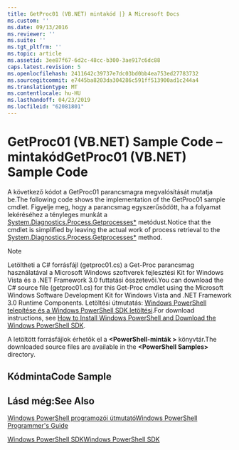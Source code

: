 ```yaml
---
title: GetProc01 (VB.NET) mintakód |} A Microsoft Docs
ms.custom: ''
ms.date: 09/13/2016
ms.reviewer: ''
ms.suite: ''
ms.tgt_pltfrm: ''
ms.topic: article
ms.assetid: 3ee87f67-6d2c-48cc-b300-3ae917c6dc88
caps.latest.revision: 5
ms.openlocfilehash: 2411642c39737e7dc03bd0bb4ea753ed27783732
ms.sourcegitcommit: e7445ba8203da304286c591ff513900ad1c244a4
ms.translationtype: MT
ms.contentlocale: hu-HU
ms.lasthandoff: 04/23/2019
ms.locfileid: "62081801"
---
```

# <a name="getproc01-vbnet-sample-code"></a><span data-ttu-id="3f258-102">GetProc01 (VB.NET) Sample Code – mintakód</span><span class="sxs-lookup"><span data-stu-id="3f258-102">GetProc01 (VB.NET) Sample Code</span></span>

<span data-ttu-id="3f258-103">A következő kódot a GetProc01 parancsmagra megvalósítását mutatja be.</span><span class="sxs-lookup"><span data-stu-id="3f258-103">The following code shows the implementation of the GetProc01 sample cmdlet.</span></span> <span data-ttu-id="3f258-104">Figyelje meg, hogy a parancsmag egyszerűsödött, ha a folyamat lekéréséhez a tényleges munkát a [System.Diagnostics.Process.Getprocesses\*](/dotnet/api/System.Diagnostics.Process.GetProcesses) metódust.</span><span class="sxs-lookup"><span data-stu-id="3f258-104">Notice that the cmdlet is simplified by leaving the actual work of process retrieval to the [System.Diagnostics.Process.Getprocesses\*](/dotnet/api/System.Diagnostics.Process.GetProcesses) method.</span></span>

> [!NOTE]
> <span data-ttu-id="3f258-105">Letöltheti a C# forrásfájl (getproc01.cs) a Get-Proc parancsmag használatával a Microsoft Windows szoftverek fejlesztési Kit for Windows Vista és a .NET Framework 3.0 futtatási összetevői.</span><span class="sxs-lookup"><span data-stu-id="3f258-105">You can download the C# source file (getproc01.cs) for this Get-Proc cmdlet using the Microsoft Windows Software Development Kit for Windows Vista and .NET Framework 3.0 Runtime Components.</span></span> <span data-ttu-id="3f258-106">Letöltési útmutatás: [Windows PowerShell telepítése és a Windows PowerShell SDK letöltési](/powershell/developer/installing-the-windows-powershell-sdk).</span><span class="sxs-lookup"><span data-stu-id="3f258-106">For download instructions, see [How to Install Windows PowerShell and Download the Windows PowerShell SDK](/powershell/developer/installing-the-windows-powershell-sdk).</span></span>
>
> <span data-ttu-id="3f258-107">A letöltött forrásfájlok érhetők el a  **\<PowerShell-minták >** könyvtár.</span><span class="sxs-lookup"><span data-stu-id="3f258-107">The downloaded source files are available in the **\<PowerShell Samples>** directory.</span></span>

## <a name="code-sample"></a><span data-ttu-id="3f258-108">Kódminta</span><span class="sxs-lookup"><span data-stu-id="3f258-108">Code Sample</span></span>

<!-- TODO!!!: review snippet reference  [!CODE [msh_samplesgetproc01#getproc01vball](msh_samplesgetproc01#getproc01vball)]  -->

## <a name="see-also"></a><span data-ttu-id="3f258-109">Lásd még:</span><span class="sxs-lookup"><span data-stu-id="3f258-109">See Also</span></span>

[<span data-ttu-id="3f258-110">Windows PowerShell programozói útmutató</span><span class="sxs-lookup"><span data-stu-id="3f258-110">Windows PowerShell Programmer's Guide</span></span>](./windows-powershell-programmer-s-guide.md)

[<span data-ttu-id="3f258-111">Windows PowerShell SDK</span><span class="sxs-lookup"><span data-stu-id="3f258-111">Windows PowerShell SDK</span></span>](../windows-powershell-reference.md)